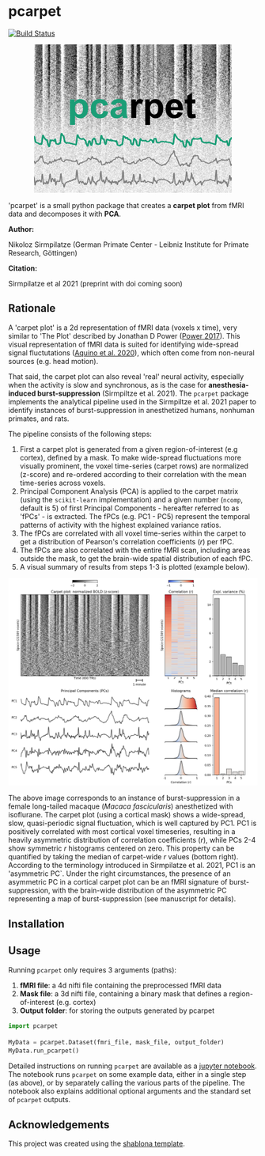 # pcarpet
[![Build Status](https://travis-ci.org/niksirbi/pcarpet.svg?branch=master)](https://travis-ci.org/niksirbi/pcarpet)

<p align="center">
  <img src="images/logo.png" width="400" />
</p>

'pcarpet' is a small python package that creates a **carpet plot** from fMRI data and decomposes it with **PCA**.

**Author:** 

Nikoloz Sirmpilatze (German Primate Center - Leibniz Institute for Primate Research, Göttingen)

**Citation:** 

Sirmpilatze et al 2021 (preprint with doi coming soon)

## Rationale
A 'carpet plot' is a 2d representation of fMRI data (voxels x time), very similar to 'The Plot' described by Jonathan D Power ([Power 2017](https://www.sciencedirect.com/science/article/abs/pii/S1053811916303871?via%3Dihub)). 
This visual representation of fMRI data is suited for identifying wide-spread signal fluctutations 
([Aquino et al. 2020](https://www.sciencedirect.com/science/article/pii/S1053811920301014)), 
which often come from non-neural sources (e.g. head motion).

That said, the carpet plot can also reveal 'real' neural activity, especially when the activity is slow and synchronous, as is the case for **anesthesia-induced burst-suppression** (Sirmpiltze et al. 2021).
The `pcarpet` package implements the analytical pipeline used in the Sirmpiltze et al. 2021 paper to identify instances of burst-suppression in anesthetized humans, nonhuman primates, and rats.

The pipeline consists of the following steps:

1. First a carpet plot is generated from a given region-of-interest (e.g cortex), defined by a mask. To make wide-spread fluctuations more visually prominent, the voxel time-series (carpet rows) are normalized (z-score) and re-ordered according to their correlation with the mean time-series across voxels.
2. Principal Component Analysis (PCA) is applied to the carpet matrix (using the `scikit-learn` implementation) and a given number (`ncomp`, default is 5) of first Principal Components - hereafter referred to as 'fPCs' - is extracted. The fPCs (e.g. PC1 - PC5) represent the temporal patterns of activity with the highest explained variance ratios.
3. The fPCs are correlated with all voxel time-series within the carpet to get a distribution of Pearson's correlation coefficients (*r*) per fPC.
4. The fPCs are also correlated with the entire fMRI scan, including areas outside the mask, to get the brain-wide spatial distribution of each fPC.
5. A visual summary of results from steps 1-3 is plotted (example below).


<p align="center">
  <img src="images/visual_report.png" width="800" />
</p>

The above image corresponds to an instance of burst-suppression in a female long-tailed macaque (*Macaca fascicularis*) anesthetized with isoflurane. The carpet plot (using a cortical mask) shows a wide-spread, slow, quasi-periodic signal fluctuation, which is well captured by PC1. PC1 is positively correlated with most cortical voxel timeseries, resulting in a heavily asymmetric distribution of correlation coefficients (*r*), while PCs 2-4 show symmetric *r* histograms centered on zero. This property can be quantified by taking the median of carpet-wide *r* values (bottom right). According to the terminology introduced in Sirmpilatze et al. 2021, PC1 is an 'asymmetric PC`. Under the right circumstances, the presence of an asymmetric PC in a cortical carpet plot can be an fMRI signature of burst-suppression, with the brain-wide distribution of the asymmetric PC representing a map of burst-suppression (see manuscript for details).

## Installation

## Usage
Running `pcarpet` only requires 3 arguments (paths):

1. **fMRI file**: a 4d nifti file containing the preprocessed fMRI data
2. **Mask file**: a 3d nifti file, containing a binary mask that defines a region-of-interest (e.g. cortex)
3. **Output folder**: for storing the outputs generated by pcarpet

```python
import pcarpet

MyData = pcarpet.Dataset(fmri_file, mask_file, output_folder)
MyData.run_pcarpet()
```

Detailed instructions on running `pcarpet` are available as a [jupyter notebook](doc/example_usage.ipynb). The notebook runs `pcarpet` on some example data, either in a single step (as above), or by separately calling the various parts of the pipeline. The notebook also explains additional optional arguments and the standard set of `pcarpet` outputs.

## Acknowledgements
This project was created using the [shablona template](https://github.com/uwescience/shablona).

